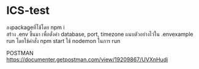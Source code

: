 # ICS-test
ลงpackageที่โช้โดย npm i <br>
สร้าง .env ขึ้นมา เพื่อตั่งค่า database, port, timezone แนบตัวอย่างไว่ใน .envexample <br>
run โดยใช้คำสั่ง npm start ใช้ nodemon ในการ run <br>

POSTMAN <BR>
https://documenter.getpostman.com/view/19209867/UVXnHudi
